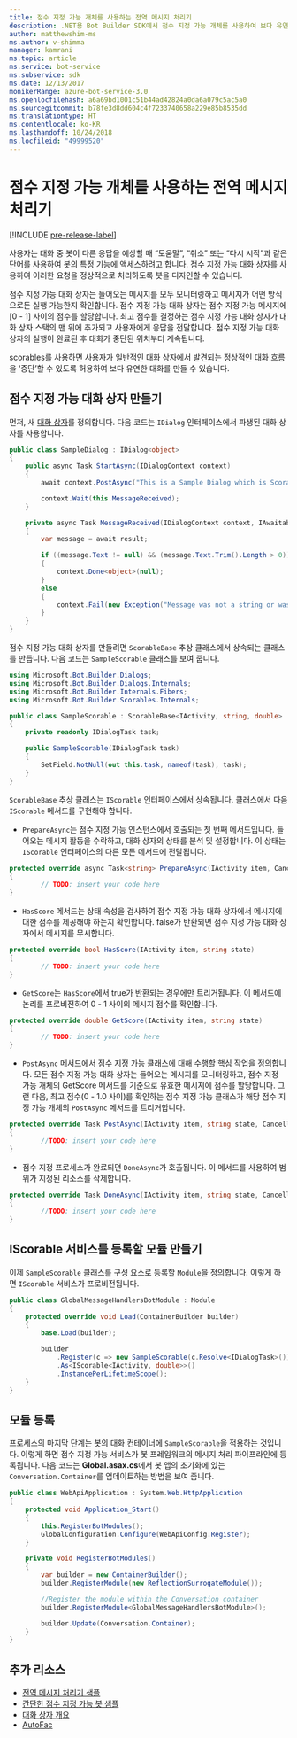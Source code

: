 ```yaml
---
title: 점수 지정 가능 개체를 사용하는 전역 메시지 처리기
description: .NET용 Bot Builder SDK에서 점수 지정 가능 개체를 사용하여 보다 유연한 대화 상자를 만듭니다.
author: matthewshim-ms
ms.author: v-shimma
manager: kamrani
ms.topic: article
ms.service: bot-service
ms.subservice: sdk
ms.date: 12/13/2017
monikerRange: azure-bot-service-3.0
ms.openlocfilehash: a6a69bd1001c51b44ad42824a0da6a079c5ac5a0
ms.sourcegitcommit: b78fe3d8dd604c4f7233740658a229e85b8535dd
ms.translationtype: HT
ms.contentlocale: ko-KR
ms.lasthandoff: 10/24/2018
ms.locfileid: "49999520"
---
```

# <a name="global-message-handlers-using-scorables"></a>점수 지정 가능 개체를 사용하는 전역 메시지 처리기

[!INCLUDE [pre-release-label](../includes/pre-release-label-v3.md)]

사용자는 대화 중 봇이 다른 응답을 예상할 때 “도움말”, “취소” 또는 “다시 시작”과 같은 단어를 사용하여 봇의 특정 기능에 액세스하려고 합니다. 점수 지정 가능 대화 상자를 사용하여 이러한 요청을 정상적으로 처리하도록 봇을 디자인할 수 있습니다.

점수 지정 가능 대화 상자는 들어오는 메시지를 모두 모니터링하고 메시지가 어떤 방식으로든 실행 가능한지 확인합니다. 점수 지정 가능 대화 상자는 점수 지정 가능 메시지에 [0 - 1] 사이의 점수를 할당합니다. 최고 점수를 결정하는 점수 지정 가능 대화 상자가 대화 상자 스택의 맨 위에 추가되고 사용자에게 응답을 전달합니다. 점수 지정 가능 대화 상자의 실행이 완료된 후 대화가 중단된 위치부터 계속됩니다.

scorables를 사용하면 사용자가 일반적인 대화 상자에서 발견되는 정상적인 대화 흐름을 ‘중단’할 수 있도록 허용하여 보다 유연한 대화를 만들 수 있습니다.

## <a name="create-a-scorable-dialog"></a>점수 지정 가능 대화 상자 만들기

먼저, 새 [대화 상자](bot-builder-dotnet-dialogs.md)를 정의합니다. 다음 코드는 `IDialog` 인터페이스에서 파생된 대화 상자를 사용합니다.

```cs
public class SampleDialog : IDialog<object>
{
    public async Task StartAsync(IDialogContext context)
    {
        await context.PostAsync("This is a Sample Dialog which is Scorable. Reply with anything to return to the prior prior dialog.");

        context.Wait(this.MessageReceived);
    }

    private async Task MessageReceived(IDialogContext context, IAwaitable<IMessageActivity> result)
    {
        var message = await result;

        if ((message.Text != null) && (message.Text.Trim().Length > 0))
        {
            context.Done<object>(null);
        }
        else
        {
            context.Fail(new Exception("Message was not a string or was an empty string."));
        }
    }
}
```
점수 지정 가능 대화 상자를 만들려면 `ScorableBase` 추상 클래스에서 상속되는 클래스를 만듭니다. 다음 코드는 `SampleScorable` 클래스를 보여 줍니다.

```cs
using Microsoft.Bot.Builder.Dialogs;
using Microsoft.Bot.Builder.Dialogs.Internals;
using Microsoft.Bot.Builder.Internals.Fibers;
using Microsoft.Bot.Builder.Scorables.Internals;

public class SampleScorable : ScorableBase<IActivity, string, double>
{
    private readonly IDialogTask task;

    public SampleScorable(IDialogTask task)
    {
        SetField.NotNull(out this.task, nameof(task), task);
    }
}
```
`ScorableBase` 추상 클래스는 `IScorable` 인터페이스에서 상속됩니다. 클래스에서 다음 `IScorable` 메서드를 구현해야 합니다.

- `PrepareAsync`는 점수 지정 가능 인스턴스에서 호출되는 첫 번째 메서드입니다. 들어오는 메시지 활동을 수락하고, 대화 상자의 상태를 분석 및 설정합니다. 이 상태는 `IScorable` 인터페이스의 다른 모든 메서드에 전달됩니다.

```cs
protected override async Task<string> PrepareAsync(IActivity item, CancellationToken token)
{
        // TODO: insert your code here
}
```

- `HasScore` 메서드는 상태 속성을 검사하여 점수 지정 가능 대화 상자에서 메시지에 대한 점수를 제공해야 하는지 확인합니다. false가 반환되면 점수 지정 가능 대화 상자에서 메시지를 무시합니다.

```cs
protected override bool HasScore(IActivity item, string state)
{
        // TODO: insert your code here
}
```

- `GetScore`는 `HasScore`에서 true가 반환되는 경우에만 트리거됩니다. 이 메서드에 논리를 프로비전하여 0 - 1 사이의 메시지 점수를 확인합니다.

```cs
protected override double GetScore(IActivity item, string state)
{
        // TODO: insert your code here
}
```
- `PostAsync` 메서드에서 점수 지정 가능 클래스에 대해 수행할 핵심 작업을 정의합니다. 모든 점수 지정 가능 대화 상자는 들어오는 메시지를 모니터링하고, 점수 지정 가능 개체의 GetScore 메서드를 기준으로 유효한 메시지에 점수를 할당합니다. 그런 다음, 최고 점수(0 - 1.0 사이)를 확인하는 점수 지정 가능 클래스가 해당 점수 지정 가능 개체의 `PostAsync` 메서드를 트리거합니다.

```cs
protected override Task PostAsync(IActivity item, string state, CancellationToken token)
{
        //TODO: insert your code here
}
```

- 점수 지정 프로세스가 완료되면 `DoneAsync`가 호출됩니다. 이 메서드를 사용하여 범위가 지정된 리소스를 삭제합니다.

```cs
protected override Task DoneAsync(IActivity item, string state, CancellationToken token)
{
        //TODO: insert your code here
}
```

## <a name="create-a-module-to-register-the-iscorable-service"></a>IScorable 서비스를 등록할 모듈 만들기

이제 `SampleScorable` 클래스를 구성 요소로 등록할 `Module`을 정의합니다. 이렇게 하면 `IScorable` 서비스가 프로비전됩니다.

```cs
public class GlobalMessageHandlersBotModule : Module
{
    protected override void Load(ContainerBuilder builder)
    {
        base.Load(builder);

        builder
            .Register(c => new SampleScorable(c.Resolve<IDialogTask>()))
            .As<IScorable<IActivity, double>>()
            .InstancePerLifetimeScope();
    }
}
```
## <a name="register-the-module"></a>모듈 등록  

프로세스의 마지막 단계는 봇의 대화 컨테이너에 `SampleScorable`을 적용하는 것입니다. 이렇게 하면 점수 지정 가능 서비스가 봇 프레임워크의 메시지 처리 파이프라인에 등록됩니다. 다음 코드는 **Global.asax.cs**에서 봇 앱의 초기화에 있는 `Conversation.Container`를 업데이트하는 방법을 보여 줍니다.

```cs
public class WebApiApplication : System.Web.HttpApplication
{
    protected void Application_Start()
    {
        this.RegisterBotModules();
        GlobalConfiguration.Configure(WebApiConfig.Register);
    }

    private void RegisterBotModules()
    {
        var builder = new ContainerBuilder();
        builder.RegisterModule(new ReflectionSurrogateModule());

        //Register the module within the Conversation container
        builder.RegisterModule<GlobalMessageHandlersBotModule>();

        builder.Update(Conversation.Container);
    }
}
```

## <a name="additional-resources"></a>추가 리소스
* [전역 메시지 처리기 샘플](https://github.com/Microsoft/BotBuilder-Samples/tree/master/CSharp/core-GlobalMessageHandlers)
* [간단한 점수 지정 가능 봇 샘플](https://github.com/Microsoft/BotFramework-Samples/tree/master/blog-samples/CSharp/ScorableBotSample)
* [대화 상자 개요](bot-builder-dotnet-dialogs.md)
* [AutoFac](https://autofac.org/)
